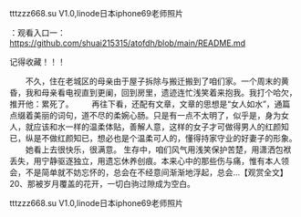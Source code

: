 tttzzz668.su V1.0,linode日本iphone69老师照片

：观看入口一：https://github.com/shuai215315/atofdh/blob/main/README.md


记得收藏！！！



　　不久，住在老城区的母亲由于屋子拆除与搬迁搬到了咱们家。一个周末的黄昏，我和母亲看电视直到更阑，回到房里，遗迹连忙浅笑着来抱我。我打个哈欠，推开他：累死了。
　　再往下看，还配有文章，文章的思想是“女人如水”，通篇点缀着美丽的词句，道不尽的柔婉心肠。只是有一点不太明了，似乎是，身为女人，就应该和水一样的温柔体贴，善解人意，这样的女子才可做得男人的红颜知已，纵是不做红颜知已，想必也是个温柔可人的，懂得持家守业的好妻子的形象。
　　她看上去很快乐，很满意。
生存中，咱们风气用浅笑保护苦楚，用潇洒包袱丢失，用宁静驱逐独立，用遗忘休养创痕。本来心中的那些伤与痛，惟有本人领会，不是简单就不妨忘怀的，总会在不经意间渐渐地浮起，总会...【观赏全文】
	20、那被岁月覆盖的花开，一切白驹过隙成为空白。







tttzzz668.su V1.0,linode日本iphone69老师照片
